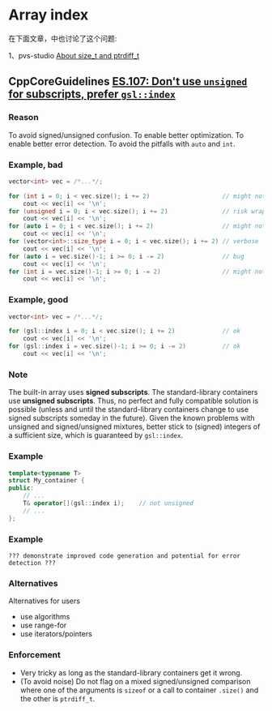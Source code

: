 # Array index

在下面文章，中也讨论了这个问题:

1、pvs-studio [About size_t and ptrdiff_t](https://pvs-studio.com/en/a/0050/)

## CppCoreGuidelines [ES.107: Don't use `unsigned` for subscripts, prefer `gsl::index`](https://github.com/isocpp/CppCoreGuidelines/blob/master/CppCoreGuidelines.md#es107-dont-use-unsigned-for-subscripts-prefer-gslindex)

### Reason

To avoid signed/unsigned confusion. To enable better optimization. To enable better error detection. To avoid the pitfalls with `auto` and `int`.

### Example, bad

```c++
vector<int> vec = /*...*/;

for (int i = 0; i < vec.size(); i += 2)                    // might not be big enough
    cout << vec[i] << '\n';
for (unsigned i = 0; i < vec.size(); i += 2)               // risk wraparound
    cout << vec[i] << '\n';
for (auto i = 0; i < vec.size(); i += 2)                   // might not be big enough
    cout << vec[i] << '\n';
for (vector<int>::size_type i = 0; i < vec.size(); i += 2) // verbose
    cout << vec[i] << '\n';
for (auto i = vec.size()-1; i >= 0; i -= 2)                // bug
    cout << vec[i] << '\n';
for (int i = vec.size()-1; i >= 0; i -= 2)                 // might not be big enough
    cout << vec[i] << '\n';
```

### Example, good

```c++
vector<int> vec = /*...*/;

for (gsl::index i = 0; i < vec.size(); i += 2)             // ok
    cout << vec[i] << '\n';
for (gsl::index i = vec.size()-1; i >= 0; i -= 2)          // ok
    cout << vec[i] << '\n';
```

### Note

The built-in array uses **signed subscripts**. The standard-library containers use **unsigned subscripts**. Thus, no perfect and fully compatible solution is possible (unless and until the standard-library containers change to use signed subscripts someday in the future). Given the known problems with unsigned and signed/unsigned mixtures, better stick to (signed) integers of a sufficient size, which is guaranteed by `gsl::index`.

### Example

```c++
template<typename T>
struct My_container {
public:
    // ...
    T& operator[](gsl::index i);    // not unsigned
    // ...
};
```

### Example

```
??? demonstrate improved code generation and potential for error detection ???
```

### Alternatives

Alternatives for users

- use algorithms
- use range-for
- use iterators/pointers

### Enforcement

- Very tricky as long as the standard-library containers get it wrong.
- (To avoid noise) Do not flag on a mixed signed/unsigned comparison where one of the arguments is `sizeof` or a call to container `.size()` and the other is `ptrdiff_t`.